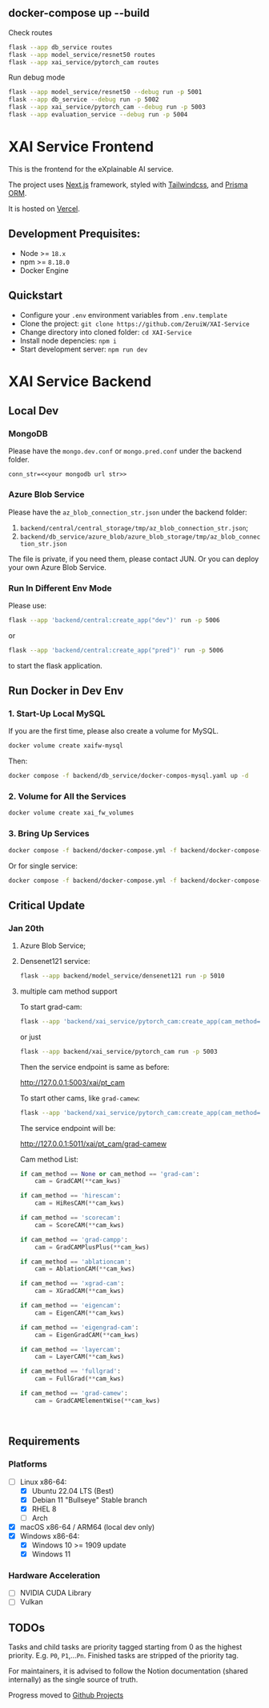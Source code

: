 ## docker-compose up --build

Check routes

```bash
flask --app db_service routes
flask --app model_service/resnet50 routes
flask --app xai_service/pytorch_cam routes

```

Run debug mode

```bash
flask --app model_service/resnet50 --debug run -p 5001
flask --app db_service --debug run -p 5002
flask --app xai_service/pytorch_cam --debug run -p 5003
flask --app evaluation_service --debug run -p 5004
```

# XAI Service Frontend

This is the frontend for the eXplainable AI service.

The project uses [Next.js](https://nextjs.org) framework, styled with [Tailwindcss](https://tailwindcss.com), and [Prisma ORM](https://prisma.io).

It is hosted on [Vercel](https://vercel.com).

## Development Prequisites:

-   Node >= `18.x`
-   npm >= `8.18.0`
-   Docker Engine

## Quickstart

-   Configure your `.env` environment variables from `.env.template`
-   Clone the project: `git clone https://github.com/ZeruiW/XAI-Service`
-   Change directory into cloned folder: `cd XAI-Service`
-   Install node depencies: `npm i`
-   Start development server: `npm run dev`

# XAI Service Backend

## Local Dev

### MongoDB

Please have the `mongo.dev.conf` or `mongo.pred.conf` under the backend folder.

``` properties
conn_str=<<your mongodb url str>>
```



### Azure Blob Service

Please have the `az_blob_connection_str.json`  under the backend folder:

1. `backend/central/central_storage/tmp/az_blob_connection_str.json`;
2. `backend/db_service/azure_blob/azure_blob_storage/tmp/az_blob_connection_str.json`

The file is private, if you need them, please contact JUN. Or you can deploy your own Azure Blob Service.

### Run In Different Env Mode

Please use:

``` bash
flask --app 'backend/central:create_app("dev")' run -p 5006
```

or 

``` bash
flask --app 'backend/central:create_app("pred")' run -p 5006
```

to start the flask application.



## Run Docker in Dev Env

### 1. Start-Up Local MySQL

If you are the first time, please also create a volume for MySQL.

``` bash
docker volume create xaifw-mysql
```

Then:

``` bash
docker compose -f backend/db_service/docker-compos-mysql.yaml up -d
```

### 2. Volume for All the Services

``` bash
docker volume create xai_fw_volumes
```

### 3. Bring Up Services

```bash
docker compose -f backend/docker-compose.yml -f backend/docker-compose-dev.yml up --build
```

Or for single service:

```bash
docker compose -f backend/docker-compose.yml -f backend/docker-compose-dev.yml up [service_name] --build
```



## Critical Update

### Jan 20th 

1. Azure Blob Service;

2. Densenet121 service:

   ``` bash
   flask --app backend/model_service/densenet121 run -p 5010
   ```

3. multiple cam method support

   To start grad-cam:

   ``` bash
   flask --app 'backend/xai_service/pytorch_cam:create_app(cam_method="grad-cam")' run -p 5003
   ```

   or just

   ``` bash
   flask --app backend/xai_service/pytorch_cam run -p 5003
   ```

   Then the service endpoint is same as before:

   http://127.0.0.1:5003/xai/pt_cam

   To start other cams, like `grad-camew`:

   ``` bash
   flask --app 'backend/xai_service/pytorch_cam:create_app(cam_method="grad-camew")' run -p 5011
   ```

   The service endpoint will be:

   http://127.0.0.1:5011/xai/pt_cam/grad-camew

   Cam method List:

   ``` python
   if cam_method == None or cam_method == 'grad-cam':
       cam = GradCAM(**cam_kws)
   
   if cam_method == 'hirescam':
       cam = HiResCAM(**cam_kws)
   
   if cam_method == 'scorecam':
       cam = ScoreCAM(**cam_kws)
   
   if cam_method == 'grad-campp':
       cam = GradCAMPlusPlus(**cam_kws)
   
   if cam_method == 'ablationcam':
       cam = AblationCAM(**cam_kws)
   
   if cam_method == 'xgrad-cam':
       cam = XGradCAM(**cam_kws)
   
   if cam_method == 'eigencam':
       cam = EigenCAM(**cam_kws)
   
   if cam_method == 'eigengrad-cam':
       cam = EigenGradCAM(**cam_kws)
   
   if cam_method == 'layercam':
       cam = LayerCAM(**cam_kws)
   
   if cam_method == 'fullgrad':
       cam = FullGrad(**cam_kws)
   
   if cam_method == 'grad-camew':
       cam = GradCAMElementWise(**cam_kws)
   ```

   

​	

## Requirements

### Platforms

-   [ ] Linux x86-64:
    -   [x] Ubuntu 22.04 LTS (Best)
    -   [x] Debian 11 "Bullseye" Stable branch
    -   [x] RHEL 8
    -   [ ] Arch
-   [x] macOS x86-64 / ARM64 (local dev only)
-   [x] Windows x86-64:
    -   [x] Windows 10 >= 1909 update
    -   [x] Windows 11

### Hardware Acceleration

-   [ ] NVIDIA CUDA Library
-   [ ] Vulkan

## TODOs

Tasks and child tasks are priority tagged starting from 0 as the highest priority. E.g. `P0`, `P1`,...`Pn`. Finished tasks are stripped of the priority tag.

For maintainers, it is advised to follow the Notion documentation (shared internally) as the single source of truth.

Progress moved to [Github Projects](https://github.com/users/ZeruiW/projects/4)
